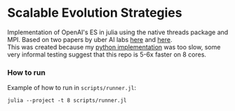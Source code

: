 # Scalable Evolution Strategies

Implementation of OpenAI's ES in julia using the native threads package and MPI. Based on two papers by uber AI labs [here](https://arxiv.org/abs/1712.06567) and [here](https://arxiv.org/abs/1712.06560).  
This was created because my [python implementation](https://github.com/sash-a/es_pytorch) was too slow, some very informal testing suggest that this repo is 5-6x faster on 8 cores.

### How to run
Example of how to run in `scripts/runner.jl`:

```
julia --project -t 8 scripts/runner.jl
```
